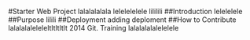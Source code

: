 #Starter Web Project
lalalalalala
lelelelelele
lililili
##Introduction
lelelelele
##Purpose
lilili
##Deployment
adding deploment
##How to Contribute
lalalalaleleleltltltltlt
2014 Git.   Training lalalalalalelelele
